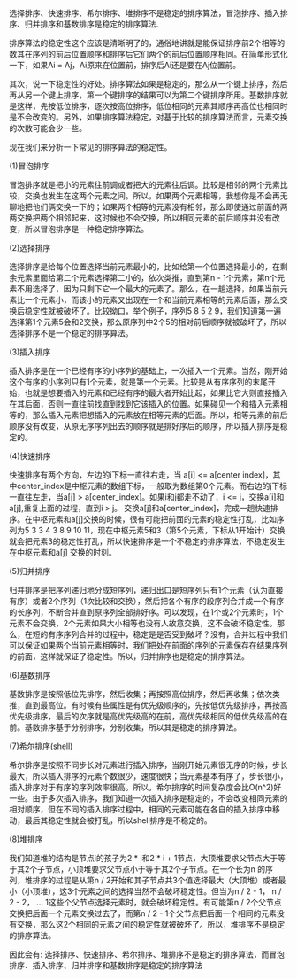 选择排序、快速排序、希尔排序、堆排序不是稳定的排序算法，冒泡排序、插入排序、归并排序和基数排序是稳定的排序算法.

排序算法的稳定性这个应该是清晰明了的，通俗地讲就是能保证排序前2个相等的数其在序列的前后位置顺序和排序后它们两个的前后位置顺序相同。在简单形式化一下，如果Ai = Aj，Ai原来在位置前，排序后Ai还是要在Aj位置前。

其次，说一下稳定性的好处。排序算法如果是稳定的，那么从一个键上排序，然后再从另一个键上排序，第一个键排序的结果可以为第二个键排序所用。基数排序就是这样，先按低位排序，逐次按高位排序，低位相同的元素其顺序再高位也相同时是不会改变的。另外，如果排序算法稳定，对基于比较的排序算法而言，元素交换的次数可能会少一些。

现在我们来分析一下常见的排序算法的稳定性。

(1)冒泡排序

冒泡排序就是把小的元素往前调或者把大的元素往后调。比较是相邻的两个元素比较，交换也发生在这两个元素之间。所以，如果两个元素相等，我想你是不会再无聊地把他们俩交换一下的；如果两个相等的元素没有相邻，那么即使通过前面的两两交换把两个相邻起来，这时候也不会交换，所以相同元素的前后顺序并没有改变，所以冒泡排序是一种稳定排序算法。

(2)选择排序

选择排序是给每个位置选择当前元素最小的，比如给第一个位置选择最小的，在剩余元素里面给第二个元素选择第二小的，依次类推，直到第n - 1个元素，第n个元素不用选择了，因为只剩下它一个最大的元素了。那么，在一趟选择，如果当前元素比一个元素小，而该小的元素又出现在一个和当前元素相等的元素后面，那么交换后稳定性就被破坏了。比较拗口，举个例子，序列5 8 5 2 9，我们知道第一遍选择第1个元素5会和2交换，那么原序列中2个5的相对前后顺序就被破坏了，所以选择排序不是一个稳定的排序算法。

(3)插入排序

插入排序是在一个已经有序的小序列的基础上，一次插入一个元素。当然，刚开始这个有序的小序列只有1个元素，就是第一个元素。比较是从有序序列的末尾开始，也就是想要插入的元素和已经有序的最大者开始比起，如果比它大则直接插入在其后面，否则一直往前找直到找到它该插入的位置。如果碰见一个和插入元素相等的，那么插入元素把想插入的元素放在相等元素的后面。所以，相等元素的前后顺序没有改变，从原无序序列出去的顺序就是排好序后的顺序，所以插入排序是稳定的。

(4)快速排序

快速排序有两个方向，左边的i下标一直往右走，当 a[i] <= a[center index]，其中center_index是中枢元素的数组下标，一般取为数组第0个元素。而右边的j下标一直往左走，当a[j] > a[center_index]。如果i和j都走不动了，i <= j，交换a[i]和a[j],重复上面的过程，直到i > j。 交换a[j]和a[center_index]，完成一趟快速排序。在中枢元素和a[j]交换的时候，很有可能把前面的元素的稳定性打乱，比如序列为5 3 3 4 3 8 9 10 11，现在中枢元素5和3（第5个元素，下标从1开始计）交换就会把元素3的稳定性打乱，所以快速排序是一个不稳定的排序算法，不稳定发生在中枢元素和a[j] 交换的时刻。

(5)归并排序

归并排序是把序列递归地分成短序列，递归出口是短序列只有1个元素（认为直接有序）或者2个序列（1次比较和交换），然后把各个有序的段序列合并成一个有序的长序列，不断合并直到原序列全部排好序。可以发现，在1个或2个元素时，1个元素不会交换，2个元素如果大小相等也没有人故意交换，这不会破坏稳定性。那么，在短的有序序列合并的过程中，稳定是是否受到破坏？没有，合并过程中我们可以保证如果两个当前元素相等时，我们把处在前面的序列的元素保存在结果序列的前面，这样就保证了稳定性。所以，归并排序也是稳定的排序算法。

(6)基数排序

基数排序是按照低位先排序，然后收集；再按照高位排序，然后再收集；依次类推，直到最高位。有时候有些属性是有优先级顺序的，先按低优先级排序，再按高优先级排序，最后的次序就是高优先级高的在前，高优先级相同的低优先级高的在前。基数排序基于分别排序，分别收集，所以其是稳定的排序算法。

(7)希尔排序(shell)

希尔排序是按照不同步长对元素进行插入排序，当刚开始元素很无序的时候，步长最大，所以插入排序的元素个数很少，速度很快；当元素基本有序了，步长很小， 插入排序对于有序的序列效率很高。所以，希尔排序的时间复杂度会比O(n^2)好一些。由于多次插入排序，我们知道一次插入排序是稳定的，不会改变相同元素的相对顺序，但在不同的插入排序过程中，相同的元素可能在各自的插入排序中移动，最后其稳定性就会被打乱，所以shell排序是不稳定的。

(8)堆排序

我们知道堆的结构是节点i的孩子为2 * i和2 * i + 1节点，大顶堆要求父节点大于等于其2个子节点，小顶堆要求父节点小于等于其2个子节点。在一个长为n 的序列，堆排序的过程是从第n / 2开始和其子节点共3个值选择最大（大顶堆）或者最小（小顶堆），这3个元素之间的选择当然不会破坏稳定性。但当为n / 2 - 1， n / 2 - 2， ... 1这些个父节点选择元素时，就会破坏稳定性。有可能第n / 2个父节点交换把后面一个元素交换过去了，而第n / 2 - 1个父节点把后面一个相同的元素没 有交换，那么这2个相同的元素之间的稳定性就被破坏了。所以，堆排序不是稳定的排序算法。

因此会有: 选择排序、快速排序、希尔排序、堆排序不是稳定的排序算法，而冒泡排序、插入排序、归并排序和基数排序是稳定的排序算法
